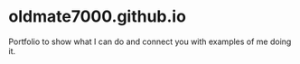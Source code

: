 # oldmate7000.github.io
Portfolio to show what I can do and connect you with examples of me doing it.

